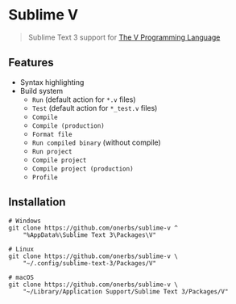 # Sublime V

> Sublime Text 3 support for [The V Programming Language](https://vlang.io)


## Features

- Syntax highlighting
- Build system
	- `Run` (default action for `*.v` files)
	- `Test` (default action for `*_test.v` files)
	- `Compile`
	- `Compile (production)`
	- `Format file`
	- `Run compiled binary` (without compile)
	- `Run project`
	- `Compile project`
	- `Compile project (production)`
	- `Profile`


## Installation

	# Windows
	git clone https://github.com/onerbs/sublime-v ^
		"%AppData%\Sublime Text 3\Packages\V"

	# Linux
	git clone https://github.com/onerbs/sublime-v \
		"~/.config/sublime-text-3/Packages/V"

	# macOS
	git clone https://github.com/onerbs/sublime-v \
		"~/Library/Application Support/Sublime Text 3/Packages/V"
